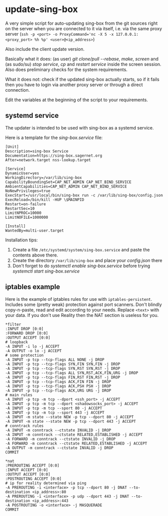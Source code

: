 # update-sing-box

A very simple script for auto-updating sing-box from the git sources right on the server when you are connected to it via itself, i.e. via the same proxy server (`ssh -p <port> -o ProxyCommand='nc -X 5 -x 127.0.0.1:<proxy_port> %h %p' <user>@<ip_address>`)

Also include the client update version.

Basically what it does: (as user) *git clone/pull --rebase*, *make*, *screen* and (as sudo/su) *stop service*, *cp* and *restart service* inside the screen session. Also does preliminary checks for the system requirements.

What it does not: check if the updated sing-box actually starts, so if it fails then you have to login via another proxy server or through a direct connection.

Edit the variables at the beginning of the script to your requirements.

## systemd service

The updater is intended to be used with sing-box as a systemd service.

Here is a template for the *sing-box.service* file:

```
[Unit]
Description=sing-box Service
Documentation=https://sing-box.sagernet.org
After=network.target nss-lookup.target

[Service]
DynamicUser=yes
WorkingDirectory=/var/lib/sing-box
CapabilityBoundingSet=CAP_NET_ADMIN CAP_NET_BIND_SERVICE
AmbientCapabilities=CAP_NET_ADMIN CAP_NET_BIND_SERVICE
NoNewPrivileges=true
ExecStart=/usr/local/bin/sing-box run -c /var/lib/sing-box/config.json
ExecReload=/bin/kill -HUP \$MAINPID
Restart=on-failure
RestartSec=10
LimitNPROC=10000
LimitNOFILE=1000000

[Install]
WantedBy=multi-user.target
```

Installation tips:

1. Create a file `/etc/systemd/system/sing-box.service` and paste the contents above there.
2. Create the directory `/var/lib/sing-box` and place your *config.json* there
3. Don't forget to do *systemctl enable sing-box.service* before trying *systemctl start sing-box.service*

## iptables example

Here is the example of iptables rules for use with `iptables-persistent`. Includes some (pretty weak) protection against port scanners. Don't blindly copy-n-paste, read and edit according to your needs. Replace `<text>` with your data. If you don't use Reality then the NAT section is useless for you.

```
*filter
:INPUT DROP [0:0]
:FORWARD DROP [0:0]
:OUTPUT ACCEPT [0:0]
# loopback
-A INPUT -i lo -j ACCEPT
-A OUTPUT -o lo -j ACCEPT
# some protection
-A INPUT -p tcp --tcp-flags ALL NONE -j DROP
-A INPUT -p tcp --tcp-flags SYN,FIN SYN,FIN -j DROP
-A INPUT -p tcp --tcp-flags SYN,RST SYN,RST -j DROP
-A INPUT -p tcp --tcp-flags ALL SYN,RST,ACK,FIN,URG -j DROP
-A INPUT -p tcp --tcp-flags FIN,RST FIN,RST -j DROP
-A INPUT -p tcp --tcp-flags ACK,FIN FIN -j DROP
-A INPUT -p tcp --tcp-flags ACK,PSH PSH -j DROP
-A INPUT -p tcp --tcp-flags ACK,URG URG -j DROP
# main rules
-A INPUT -p tcp -m tcp --dport <ssh_port> -j ACCEPT
-A INPUT -p tcp -m tcp --dport <shadowsocks_port> -j ACCEPT
-A INPUT -p tcp -m tcp --sport 80 -j ACCEPT
-A INPUT -p tcp -m tcp --sport 443 -j ACCEPT
-A INPUT -m state --state NEW -p tcp --dport 80 -j ACCEPT
-A INPUT -m state --state NEW -p tcp --dport 443 -j ACCEPT
# conntrack rules
-A INPUT -m conntrack --ctstate INVALID -j DROP
-A INPUT -m conntrack --ctstate RELATED,ESTABLISHED -j ACCEPT
-A FORWARD -m conntrack --ctstate INVALID -j DROP
-A FORWARD -m conntrack --ctstate RELATED,ESTABLISHED -j ACCEPT
-A OUTPUT -m conntrack --ctstate INVALID -j DROP
COMMIT

*nat
:PREROUTING ACCEPT [0:0]
:INPUT ACCEPT [0:0]
:OUTPUT ACCEPT [0:0]
:POSTROUTING ACCEPT [0:0]
# ip for reality determined via ping
-A PREROUTING -i <interface> -p tcp --dport 80 -j DNAT --to-destination <ip_address>:80
-A PREROUTING -i <interface> -p udp --dport 443 -j DNAT --to-destination <ip_address>:443
-A POSTROUTING -o <interface> -j MASQUERADE
COMMIT
```
